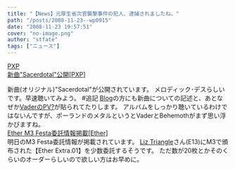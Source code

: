 ```yaml
---
title: "【News】元厚生省次官襲撃事件の犯人、逮捕されましたね。"
path: "/posts/2008-11-23--wp0915"
date: "2008-11-23 19:57:51"
cover: "no-image.png"
author: "stfate"
tags: ["ニュース"]
---
```


<style type="text/css">
<!--
p {white-space: pre-wrap};
-->
</style>

<a class="topics" href="http://members2.jcom.home.ne.jp/pxp/" target="_blank">PXP 新曲"Sacerdotal"公開</a><span class="junre">[<a href="http://members2.jcom.home.ne.jp/pxp/" target="_blank">PXP</a>]</span>
<div class="news">新曲(オリジナル)"Sacerdotal"が公開されています。
メロディック･デスらしいです。早速聴いてみよう。
#追記
<a href="http://blog.livedoor.jp/pxp/" target="_blank">Blog</a>の方にも新曲についての記述と、あとなぜか<a href="http://www.youtube.com/watch?v=cjXGbz74eyk" target="_blank">VaderのPV?</a>が貼られてたりします。
アルバムをしっかり聴いているわけではないんですが、ポーランドのメタルというとVaderとBehemothがまず思い浮かびますね。</div>
<a class="topics" href="http://ether02.abgo.jp/blog/" target="_blank">Ether M3 Festa委託情報掲載</a><span class="junre">[<a href="http://www.ether-music.com/" target="_blank">Ether</a>]</span>
<div class="news">明日のM3 Festa委託情報が掲載されています。
<a href="http://liz-tora.com/liz-tora/" target="_blank">Liz Triangle</a>さん(E13)にM3で頒布された【Ether Extra.01】を少数委託するそうです。
ただ数が20枚とかそのくらいのオーダーらしいので欲しい方はお早めに。</div>
